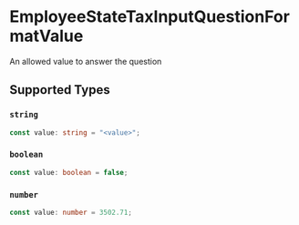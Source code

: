 # EmployeeStateTaxInputQuestionFormatValue

An allowed value to answer the question


## Supported Types

### `string`

```typescript
const value: string = "<value>";
```

### `boolean`

```typescript
const value: boolean = false;
```

### `number`

```typescript
const value: number = 3502.71;
```


